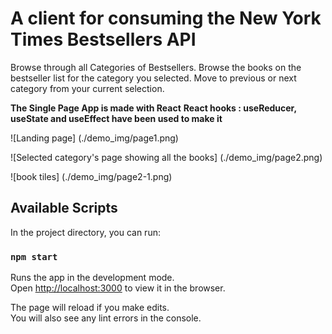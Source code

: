 <h1>A client for consuming the New York Times Bestsellers API</h1>

Browse through all Categories of Bestsellers.
Browse the books on the bestseller list for the category you selected.
Move to previous or next category from your current selection.


<b>The Single Page App is made with React</b>
<b>React hooks : useReducer, useState and useEffect have been used to make it</b>

![Landing page] (./demo_img/page1.png)

![Selected category's page showing all the books] (./demo_img/page2.png)

![book tiles] (./demo_img/page2-1.png)

## Available Scripts

In the project directory, you can run:

### `npm start`

Runs the app in the development mode.\
Open [http://localhost:3000](http://localhost:3000) to view it in the browser.

The page will reload if you make edits.\
You will also see any lint errors in the console.

